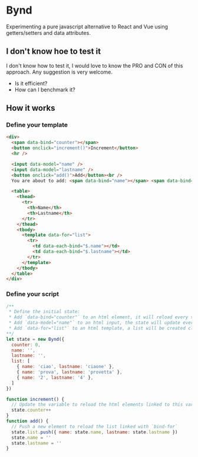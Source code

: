 # Bynd

Experimenting a pure javascript alternative to React and Vue using getters/setters and data attributes.

## I don't know hoe to test it
I don't know how to test it, I would love to know the PRO and CON of this approach. Any suggestion is very welcome.
* Is it efficient? 
* How can I benchmark it?


## How it works

### Define your template

```html
<div>
  <span data-bind="counter"></span>
  <button onclick="increment()">Increment</button>
  <hr />

  <input data-model="name" />
  <input data-model="lastname" />
  <button onclick="add()">Add</button><br />
  You are about to add: <span data-bind="name"></span> <span data-bind="lastname"></span>

  <table>
    <thead>
      <tr>
        <th>Name</th>
        <th>Lastname</th>
      </tr>
    </thead>
    <tbody>
      <template data-for="list">
        <tr>
          <td data-each-bind="$.name"></td>
          <td data-each-bind="$.lastname"></td>
        </tr>
      </template>
    </tbody>
  </table>
</div>
```

### Define your script

```js
/**
 * Define the initial state:
 * Add `data-bind="counter"` to an html element, it will reload every time the counter is updated 
 * Add `data-model="name"` to an html input, the state will update every time the input changes
 * Add `data-for="list"` to an html template, a list will be created cloning the html first child
**/
let state = new Bynd({
  counter: 0,
  name: '',
  lastname: '',
  list: [
    { name: 'ciao', lastname: 'ciaone' },
    { name: 'prova', lastname: 'provetta' },
    { name: '2', lastname: '4' },
  ]
})

function increment() {
  // Update the variable to reload the html elements linked to this variable
  state.counter++
}
function add() {
  // Push a new element to reload the list linked with `bind-for`
  state.list.push({ name: state.name, lastname: state.lastname })
  state.name = ''
  state.lastname = ''
}
```

